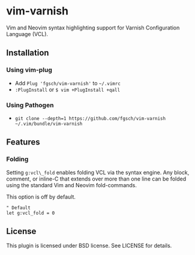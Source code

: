 # vim-varnish

Vim and Neovim syntax highlighting support for Varnish Configuration
Language (VCL).

## Installation

### Using vim-plug

* Add `Plug 'fgsch/vim-varnish'` to `~/.vimrc`
* `:PlugInstall` or `$ vim +PlugInstall +qall`

### Using Pathogen

* `git clone --depth=1 https://github.com/fgsch/vim-varnish ~/.vim/bundle/vim-varnish`

## Features

### Folding

Setting `g:vcl\_fold` enables folding VCL via the syntax engine.
Any block, comment, or inline-C that extends over more than one
line can be folded using the standard Vim and Neovim fold-commands.

This option is off by default.

```
" Default
let g:vcl_fold = 0
```

## License

This plugin is licensed under BSD license. See LICENSE for details.
